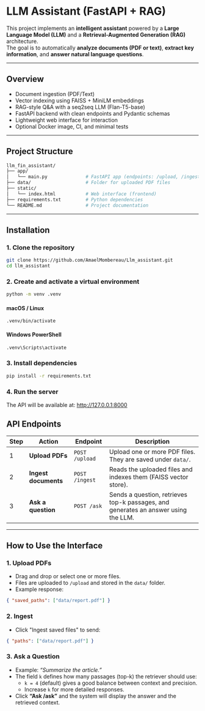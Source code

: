 # LLM Assistant (FastAPI + RAG)

This project implements an **intelligent assistant** powered by a **Large Language Model (LLM)** and a **Retrieval-Augmented Generation (RAG)** architecture.  
The goal is to automatically **analyze documents (PDF or text)**, **extract key information**, and **answer natural language questions**.

---

## Overview

- Document ingestion (PDF/Text)
- Vector indexing using FAISS + MiniLM embeddings
- RAG-style Q&A with a seq2seq LLM (Flan-T5-base)
- FastAPI backend with clean endpoints and Pydantic schemas
- Lightweight web interface for interaction
- Optional Docker image, CI, and minimal tests

---

## Project Structure
```bash
llm_fin_assistant/
├── app/
│   └── main.py              # FastAPI app (endpoints: /upload, /ingest, /ask)
├── data/                    # Folder for uploaded PDF files
├── static/
│   └── index.html           # Web interface (frontend)
├── requirements.txt         # Python dependencies
└── README.md                # Project documentation

```

---

## Installation

### 1. Clone the repository

```bash
git clone https://github.com/AmaelMombereau/Llm_assistant.git
cd llm_assistant
```

### 2. Create and activate a virtual environment
```bash
python -m venv .venv
```
#### macOS / Linux
```bashsource
.venv/bin/activate
```
#### Windows PowerShell
```bash
.venv\Scripts\activate
```
### 3. Install dependencies
```bash
pip install -r requirements.txt
```
### 4. Run the server
The API will be available at:
http://127.0.0.1:8000

## API Endpoints

| Step | Action | Endpoint | Description |
|------|---------|-----------|-------------|
| 1 | **Upload PDFs** | `POST /upload` | Upload one or more PDF files. They are saved under `data/`. |
| 2 | **Ingest documents** | `POST /ingest` | Reads the uploaded files and indexes them (FAISS vector store). |
| 3 | **Ask a question** | `POST /ask` | Sends a question, retrieves top-k passages, and generates an answer using the LLM. |

---


## How to Use the Interface

### 1. Upload PDFs
- Drag and drop or select one or more files.
- Files are uploaded to `/upload` and stored in the `data/` folder.
- Example response:

```json
{ "saved_paths": ["data/report.pdf"] }
```
### 2. Ingest
- Click "Ingest saved files" to send:
```json
{ "paths": ["data/report.pdf"] }
```
### 3. Ask a Question
- Example: *“Summarize the article.”*
- The field `k` defines how many passages (top-k) the retriever should use:
  - `k = 4` (default) gives a good balance between context and precision.
  - Increase `k` for more detailed responses.
- Click **“Ask /ask”** and the system will display the answer and the retrieved context.
